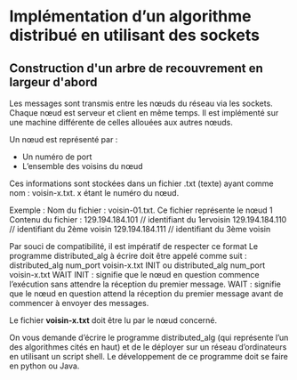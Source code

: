 # Implémentation d’un algorithme distribué en utilisant des sockets	

## Construction d'un arbre	de	recouvrement en	largeur	d'abord		

Les messages sont transmis entre les nœuds du réseau via les sockets. Chaque nœud est serveur et client en même 
temps. Il est implémenté sur une machine différente de celles allouées aux autres nœuds.

Un nœud est représenté par : 
- Un numéro de port
- L’ensemble des voisins du nœud 

Ces informations sont stockées dans un fichier .txt (texte) ayant comme nom : voisin-x.txt. x étant le numéro du nœud. 

Exemple : 
Nom du fichier : voisin-01.txt. Ce fichier représente le nœud 1 
Contenu du fichier :
  129.194.184.101 // identifiant du 1ervoisin 
  129.194.184.110 // identifiant du 2ème voisin 
  129.194.184.111 // identifiant du 3ème voisin 

Par souci de compatibilité, il est impératif de respecter ce format 
Le programme distributed_alg à écrire doit être appelé comme suit : 
distributed_alg num_port voisin-x.txt  INIT 
ou 
distributed_alg num_port voisin-x.txt  WAIT
  INIT : signifie que le nœud en question commence l’exécution sans attendre la réception du premier message. 
  WAIT : signifie que le nœud en question attend la réception du premier message avant de commencer à envoyer des messages. 
  
Le fichier **voisin-x.txt** doit être lu par le nœud concerné.

On vous demande d’écrire le programme distributed_alg (qui représente l’un des algorithmes cités en haut) et de le déployer sur un réseau d’ordinateurs en utilisant un script shell. Le développement de ce programme doit se faire en python ou Java. 
